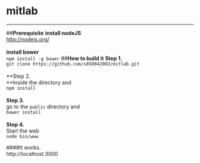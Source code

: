# **mitlab**
---

##**Prerequisite**
**install nodeJS**<br>
http://nodejs.org/<br><br>
**install bower**<br>
`npm install -g bower`
##**How to build it**
**Step 1.<br>**
`git clone https://github.com/s850042002/mitlab.git`<br><br>
**Step 2.<br>**Inside the directory and <br>
`npm install`<br><br>
**Step 3.<br>** go to the `public` directory and <br>
`bower install`<br><br>
**Step 4.<br>** Start the web<br>
`node bin/www`

####It works.<br>
http://localhost:3000
